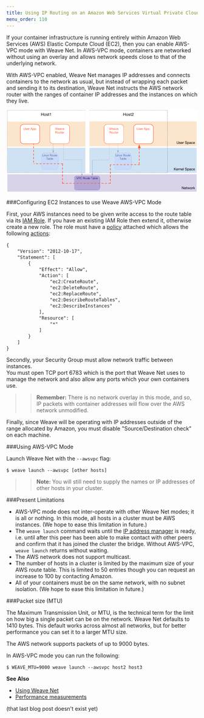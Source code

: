 ```yaml
---
title: Using IP Routing on an Amazon Web Services Virtual Private Cloud
menu_order: 110
---
```


If your container infrastructure is running entirely within Amazon Web Services (AWS) 
Elastic Compute Cloud (EC2), then you can enable AWS-VPC mode with Weave Net. In AWS-VPC mode, 
containers are networked without using an overlay and allows network speeds 
close to that of the underlying network.

With AWS-VPC enabled, Weave Net manages IP addresses and connects
containers to the network as usual, but instead of wrapping each packet and
sending it to its destination, Weave Net instructs the AWS network
router with the ranges of container IP addresses and the instances 
on which they live. 

![Weave Net AWS-VPC Mode](weave-net-awsvpc-1007x438.png)

###Configuring EC2 Instances to use Weave AWS-VPC Mode

First, your AWS instances need to be given write access to the route
table via its
[IAM Role](http://docs.aws.amazon.com/AWSEC2/latest/UserGuide/iam-roles-for-amazon-ec2.html).
If you have an existing IAM Role then extend it, otherwise create a
new role. The role must have a
[policy](http://docs.aws.amazon.com/AWSEC2/latest/UserGuide/iam-policies-for-amazon-ec2.html)
attached which allows the following
[actions](http://docs.aws.amazon.com/AWSEC2/latest/APIReference/API_Operations.html):


```
{
    "Version": "2012-10-17",
    "Statement": [
        {
            "Effect": "Allow",
            "Action": [
                "ec2:CreateRoute",
                "ec2:DeleteRoute",
                "ec2:ReplaceRoute",
                "ec2:DescribeRouteTables",
                "ec2:DescribeInstances"
            ],
            "Resource": [
                "*"
            ]
        }
    ]
}
```

Secondly, your Security Group must allow network traffic between instances.  
You must open TCP port 6783 which is the port that Weave Net uses to manage the network and also 
allow any ports which your own containers use. 

>>**Remember:** There is no network overlay in this mode, and so, IP packets with container
addresses will flow over the AWS network unmodified.

Finally, since Weave will be operating with IP addresses outside of the 
range allocated by Amazon, you must disable "Source/Destination check" on each machine.

###Using AWS-VPC Mode

Launch Weave Net with the `--awsvpc` flag:

    $ weave launch --awsvpc [other hosts]

 >>**Note:** You will still need to supply the names or IP addresses of other hosts in
your cluster.

###Present Limitations

- AWS-VPC mode does not inter-operate with other Weave Net modes; it
  is all or nothing.  In this mode, all hosts in a cluster must be AWS
  instances. (We hope to ease this limitation in future.)
- The `weave launch` command waits until the
  [IP address manager](/site//operational-guide/concepts.md#ip-address-manager-ipam)
  is ready, i.e. until after this peer has been able to make contact
  with other peers and confirm that it has joined the cluster the
  bridge.  Without AWS-VPC, `weave launch` returns without waiting.
- The AWS network does not support multicast.
- The number of hosts in a cluster is limited by the maximum size of
  your AWS route table.  This is limited to 50 entries though you
  can request an increase to 100 by contacting Amazon.
- All of your containers must be on the same network, with no subnet
  isolation. (We hope to ease this limitation in future.)

###Packet size (MTU)

The Maximum Transmission Unit, or MTU, is the technical term for the
limit on how big a single packet can be on the network. Weave Net
defaults to 1410 bytes. This default works across almost all networks, but for better 
performance you can set it to a larger MTU size. 

The AWS network supports packets of up to 9000 bytes.  

In AWS-VPC mode you can run the following:

    $ WEAVE_MTU=9000 weave launch --awsvpc host2 host3

**See Also**

 * [Using Weave Net](/site/using-weave.md)
 * [Performance measurements](/blog/weave-docker-networking-performance-aws-vpc/)

(that last blog post doesn't exist yet)
